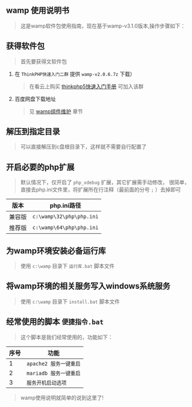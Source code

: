 ## wamp 使用说明书

> 这是wamp软件包使用指南，现在基于wamp-v3.1.0版本,操作步骤如下：

## 获得软件包

> 首先要获得文软件包

1. 在 `ThinkPHP快速入门二群` 提供 `wamp-v2.0.6.7z` 下载）

	> 在看云上购买 [thinkphp5快速入门手册](https://www.kancloud.cn/thinkphp/thinkphp5_quickstart/) 可加入该群

2. 百度网盘下载地址

	> 见 [wamp组件维护](https://www.kancloud.cn/madnesslin/wamp/758157) 章节

## 解压到指定目录

> 可以直接解压到c盘根目录下，这样就不需要自行配置了

## 开启必要的php扩展

> 默认情况下，仅开启了 `php_xdebug` 扩展，其它扩展需手动修改，
> 很简单，直接去php.ini文件里，将扩展所在行注释（最前面的分号 `;` ）去掉即可

| 版本  | php.ini路径                |
| --- | ------------------------ |
| 兼容版 | `c:\wamp\32\php\php.ini` |
| 推荐版 | `c:\wamp\64\php\php.ini` |

## 为wamp环境安装必备运行库

> 使用 `c:\wamp` 目录下 `运行库.bat` 脚本文件

## 将wamp环境的相关服务写入windows系统服务

> 使用 `c:\wamp` 目录下 `install.bat` 脚本文件

## 经常使用的脚本 `便捷指令.bat`

> 这个脚本是我们经常使用的，功能如下：

| 序号  | 功能               |
| --- | ---------------- |
| 1   | `apache2 服务一键重启` |
| 2   | `mariadb 服务一键重启` |
| 3   | `服务开机启动选项`       |

> wamp使用说明就简单的说到这里了!
